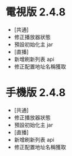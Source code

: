 # 電視版 2.4.8

* [共通]
* 修正播放器狀態
* 預設初始化主 jar
* [直播]
* 新增刷新列表 api
* 修正配置地址名稱獲取

# 手機版 2.4.8

* [共通]
* 修正播放器狀態
* 預設初始化主 jar
* [直播]
* 新增刷新列表 api
* 修正配置地址名稱獲取